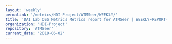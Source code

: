 ```yaml
---
layout: 'weekly'
permalink: '/metrics/HDI-Project/ATMSeer/WEEKLY/'
title: 'DAI Lab OSS Metrics Metrics report for ATMSeer | WEEKLY-REPORT-2019-06-02'
organization: 'HDI-Project'
repository: 'ATMSeer'
current_date: '2019-06-02'
---
```

